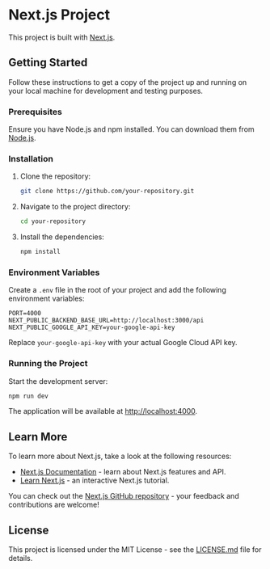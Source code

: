 # Next.js Project

This project is built with [Next.js](https://nextjs.org/).

## Getting Started

Follow these instructions to get a copy of the project up and running on your local machine for development and testing purposes.

### Prerequisites

Ensure you have Node.js and npm installed. You can download them from [Node.js](https://nodejs.org/).

### Installation

1. Clone the repository:

   ```bash
   git clone https://github.com/your-repository.git
   ```

2. Navigate to the project directory:

   ```bash
   cd your-repository
   ```

3. Install the dependencies:

   ```bash
   npm install
   ```

### Environment Variables

Create a `.env` file in the root of your project and add the following environment variables:

```env
PORT=4000
NEXT_PUBLIC_BACKEND_BASE_URL=http://localhost:3000/api
NEXT_PUBLIC_GOOGLE_API_KEY=your-google-api-key
```

Replace `your-google-api-key` with your actual Google Cloud API key.

### Running the Project

Start the development server:

```bash
npm run dev
```

The application will be available at [http://localhost:4000](http://localhost:4000).

## Learn More

To learn more about Next.js, take a look at the following resources:

- [Next.js Documentation](https://nextjs.org/docs) - learn about Next.js features and API.
- [Learn Next.js](https://nextjs.org/learn) - an interactive Next.js tutorial.

You can check out the [Next.js GitHub repository](https://github.com/vercel/next.js/) - your feedback and contributions are welcome!

## License

This project is licensed under the MIT License - see the [LICENSE.md](LICENSE.md) file for details.
